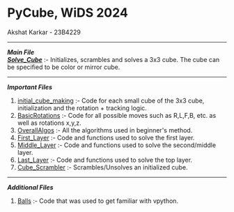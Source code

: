 # PyCube, WiDS 2024
Akshat Karkar - 23B4229
***
***Main File***<br>
[***Solve_Cube***](Final_Solving.py) :- Initializes, scrambles and solves a 3x3 cube. The cube can be specified to be color or mirror cube.
***
***Important Files***
1. [initial_cube_making](initial_cube_making.py) :- Code for each small cube of the 3x3 cube, initialization and the rotation + tracking logic.
3. [BasicRotations](BasicRotations.py) :- Code for all possible moves such as R,L,F,B, etc. as well as rotations x,y,z.
4. [OverallAlgos](OverallAlgos.py) :- All the algorithms used in beginner's method.
5. [First_Layer](First_Layer.py) :- Code and functions used to solve the first layer.
6. [Middle_Layer](Middle_Layer.py) :- Code and functions used to solve the second/middle layer.
7. [Last_Layer](Last_Layer.py) :- Code and functions used to solve the top layer.
8. [Cube_Scrambler](Cube_Scrambler.py) :- Scrambles/Unsolves an initialized cube.
*** 

***Additional Files***
1. [Balls](Balls.py) :- Code that was used to get familiar with vpython.

